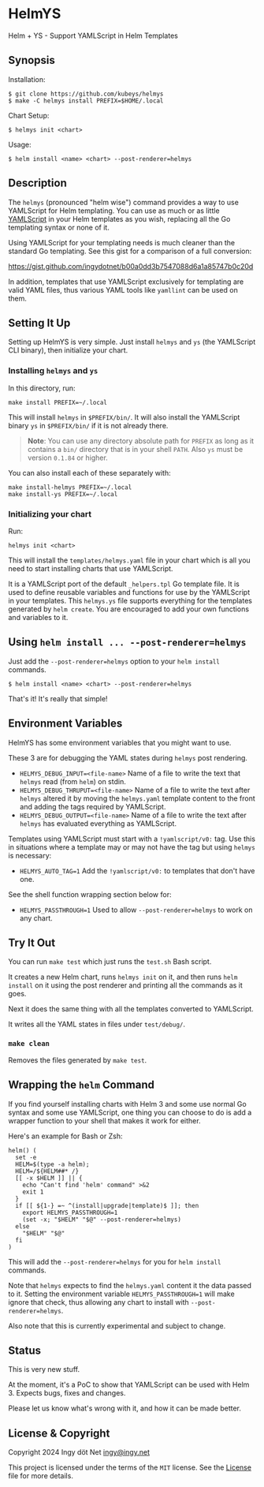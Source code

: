 HelmYS
======

Helm + YS - Support YAMLScript in Helm Templates


## Synopsis

Installation:

```
$ git clone https://github.com/kubeys/helmys
$ make -C helmys install PREFIX=$HOME/.local
```

Chart Setup:
```
$ helmys init <chart>
```

Usage:
```
$ helm install <name> <chart> --post-renderer=helmys
```


## Description

The `helmys` (pronounced "helm wise") command provides a way to use YAMLScript
for Helm templating.
You can use as much or as little [YAMLScript](https://yamlscript.org) in your
Helm templates as you wish, replacing all the Go templating syntax or none of
it.

Using YAMLScript for your templating needs is much cleaner than the standard Go
templating.
See this gist for a comparison of a full conversion:

<!-- XXX Replace gist with nicer yamlscript.org/doc/... page -->
https://gist.github.com/ingydotnet/b00a0dd3b7547088d6a1a85747b0c20d

In addition, templates that use YAMLScript exclusively for templating are valid
YAML files, thus various YAML tools like `yamllint` can be used on them.


## Setting It Up

Setting up HelmYS is very simple.
Just install `helmys` and `ys` (the YAMLScript CLI binary), then initialize
your chart.


### Installing `helmys` and `ys`

In this directory, run:
```
make install PREFIX=~/.local
```

This will install `helmys` in `$PREFIX/bin/`.
It will also install the YAMLScript binary `ys` in `$PREFIX/bin/` if it is not
already there.

> **Note**: You can use any directory absolute path for `PREFIX` as long as it
> contains a `bin/` directory that is in your shell `PATH`.
> Also `ys` must be version `0.1.84` or higher.

You can also install each of these separately with:
```
make install-helmys PREFIX=~/.local
make install-ys PREFIX=~/.local
```


### Initializing your chart

Run:
```
helmys init <chart>
```

This will install the `templates/helmys.yaml` file in your chart which is all
you need to start installing charts that use YAMLScript.

It is a YAMLScript port of the default `_helpers.tpl` Go template file.
It is used to define reusable variables and functions for use by the YAMLScript
in your templates.
This `helmys.ys` file supports everything for the templates generated by
`helm create`.
You are encouraged to add your own functions and variables to it.


## Using `helm install ... --post-renderer=helmys`

Just add the `--post-renderer=helmys` option to your `helm install` commands.
```
$ helm install <name> <chart> --post-renderer=helmys
```

That's it!
It's really that simple!


## Environment Variables

HelmYS has some environment variables that you might want to use.

These 3 are for debugging the YAML states during `helmys` post rendering.

* `HELMYS_DEBUG_INPUT=<file-name>`
  Name of a file to write the text that `helmys` read (from `helm`) on stdin.
* `HELMYS_DEBUG_THRUPUT=<file-name>`
  Name of a file to write the text after `helmys` altered it by moving the
  `helmys.yaml` template content to the front and adding the tags required by
  YAMLScript.
* `HELMYS_DEBUG_OUTPUT=<file-name>`
  Name of a file to write the text after `helmys` has evaluated everything as
  YAMLScript.

Templates using YAMLScript must start with a `!yamlscript/v0:` tag.
Use this in situations where a template may or may not have the tag but using
`helmys` is necessary:

* `HELMYS_AUTO_TAG=1`
  Add the `!yamlscript/v0:` to templates that don't have one.

See the shell function wrapping section below for:

* `HELMYS_PASSTHROUGH=1`
  Used to allow `--post-renderer=helmys` to work on any chart.


## Try It Out

You can run `make test` which just runs the `test.sh` Bash script.

It creates a new Helm chart, runs `helmys init` on it, and then runs `helm
install` on it using the post renderer and printing all the commands as it
goes.

Next it does the same thing with all the templates converted to YAMLScript.

It writes all the YAML states in files under `test/debug/`.

### `make clean`

Removes the files generated by `make test`.


## Wrapping the `helm` Command

If you find yourself installing charts with Helm 3 and some use normal Go
syntax and some use YAMLScript, one thing you can choose to do is add a
wrapper function to your shell that makes it work for either.

Here's an example for Bash or Zsh:

```
helm() (
  set -e
  HELM=$(type -a helm);
  HELM=/${HELM##* /}
  [[ -x $HELM ]] || {
    echo "Can't find 'helm' command" >&2
    exit 1
  }
  if [[ ${1-} =~ ^(install|upgrade|template)$ ]]; then
    export HELMYS_PASSTHROUGH=1
    (set -x; "$HELM" "$@" --post-renderer=helmys)
  else
    "$HELM" "$@"
  fi
)
```

This will add the `--post-renderer=helmys` for you for `helm install` commands.

Note that `helmys` expects to find the `helmys.yaml` content it the data passed
to it.
Setting the environment variable `HELMYS_PASSTHROUGH=1` will make ignore that
check, thus allowing any chart to install with `--post-renderer=helmys`.

Also note that this is currently experimental and subject to change.


## Status

This is very new stuff.

At the moment, it's a PoC to show that YAMLScript can be used with Helm 3.
Expects bugs, fixes and changes.

Please let us know what's wrong with it, and how it can be made better.


## License & Copyright

Copyright 2024 Ingy döt Net <ingy@ingy.net>

This project is licensed under the terms of the `MIT` license.
See the [License](https://github.com/kubeys/helmys/blob/main/License) file for
more details.
